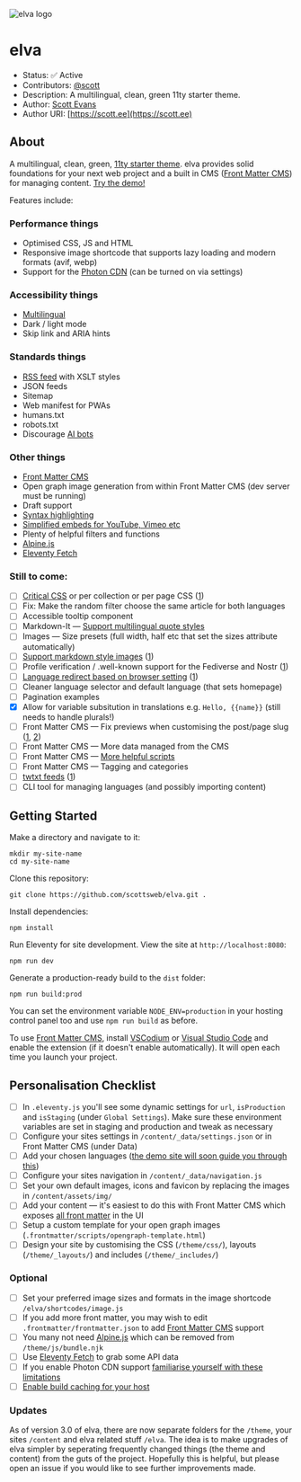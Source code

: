 ![elva logo](https://scott.ee/images/elva.png)

# elva

* Status: ✅ Active
* Contributors: [@scott](https://toot.scott.ee/@scott)
* Description: A multilingual, clean, green 11ty starter theme.
* Author: [Scott Evans](https://scott.ee)
* Author URI: [https://scott.ee](https://scott.ee)

## About

A multilingual, clean, green, [11ty starter theme](https://www.11ty.dev/docs/starter/). elva provides solid foundations for your next web project and a built in CMS ([Front Matter CMS](https://frontmatter.codes/)) for managing content. [Try the demo!](https://elva.scott.ee/)

Features include:

### Performance things

* Optimised CSS, JS and HTML
* Responsive image shortcode that supports lazy loading and modern formats (avif, webp)
* Support for the [Photon CDN](https://developer.wordpress.com/docs/photon/) (can be turned on via settings)

### Accessibility things

* [Multilingual](https://www.11ty.dev/docs/plugins/i18n/)
* Dark / light mode
* Skip link and ARIA hints

### Standards things

* [RSS feed](https://www.11ty.dev/docs/plugins/rss/) with XSLT styles
* JSON feeds
* Sitemap
* Web manifest for PWAs
* humans.txt 
* robots.txt
* Discourage [AI bots](https://github.com/ai-robots-txt/ai.robots.txt/)

### Other things

* [Front Matter CMS](https://frontmatter.codes/)
* Open graph image generation from within Front Matter CMS (dev server must be running)
* Draft support
* [Syntax highlighting](https://www.11ty.dev/docs/plugins/syntaxhighlight/)
* [Simplified embeds for YouTube, Vimeo etc](https://github.com/gfscott/eleventy-plugin-embed-everything)
* Plenty of helpful filters and functions
* [Alpine.js](https://alpinejs.dev/)
* [Eleventy Fetch](https://www.11ty.dev/docs/plugins/fetch/)

### Still to come:

- [ ] [Critical CSS](https://github.com/11ty/eleventy-plugin-bundle) or per collection or per page CSS ([1](https://www.silvestar.codes/articles/extracting-and-using-critical-css-on-my-eleventy-site/))
- [ ] Fix: Make the random filter choose the same article for both languages
- [ ] Accessible tooltip component
- [ ] Markdown-It — [Support multilingual quote styles](https://github.com/markdown-it/markdown-it#init-with-presets-and-options)
- [ ] Images — Size presets (full width, half etc that set the sizes attribute automatically)
- [ ] [Support markdown style images](https://nhoizey.github.io/eleventy-plugin-images-responsiver/) ([1](https://www.11ty.dev/docs/plugins/image/#eleventy-transform))
- [ ] Profile verification / .well-known support for the Fediverse and Nostr ([1](https://implicit.computer/blog/activitypub-1/))
- [ ] [Language redirect based on browser setting](https://gitlab.com/florent_tassy/polyglot-tech-blog/-/blob/main/src/js/redirect.js) ([1](https://github.com/madrilene/eleventy-i18n/blob/main/netlify.toml))
- [ ] Cleaner language selector and default language (that sets homepage)
- [ ] Pagination examples
- [x] Allow for variable subsitution in translations e.g. `Hello, {{name}}` (still needs to handle plurals!)
- [ ] Front Matter CMS — Fix previews when customising the post/page slug ([1](https://frontmatter.codes/docs/content-creation/placeholders#example-1), [2](https://frontmatter.codes/docs/custom-actions#content-script))
- [ ] Front Matter CMS — More data managed from the CMS
- [ ] Front Matter CMS — [More helpful scripts](https://frontmatter.codes/docs/custom-actions#creating-a-media-script)
- [ ] Front Matter CMS — Tagging and categories
- [ ] [twtxt feeds](https://indieweb.org/twtxt) ([1](https://twtxt.readthedocs.io))
- [ ] CLI tool for managing languages (and possibly importing content)

## Getting Started

Make a directory and navigate to it:

```
mkdir my-site-name
cd my-site-name
```

Clone this repository:

```
git clone https://github.com/scottsweb/elva.git .
```

Install dependencies:

```
npm install
```

Run Eleventy for site development. View the site at `http://localhost:8080`:

```
npm run dev
```

Generate a production-ready build to the `dist` folder:

```
npm run build:prod
```

You can set the environment variable `NODE_ENV=production` in your hosting control panel too and use `npm run build` as before.

To use [Front Matter CMS](https://frontmatter.codes/), install [VSCodium](https://vscodium.com/) or [Visual Studio Code](https://code.visualstudio.com/) and enable the extension (if it doesn't enable automatically). It will open each time you launch your project.

## Personalisation Checklist

- [ ] In `.eleventy.js` you'll see some dynamic settings for `url`, `isProduction` and `isStaging` (under `Global Settings`). Make sure these environment variables are set in staging and production and tweak as necessary
- [ ] Configure your sites settings in `/content/_data/settings.json` or in Front Matter CMS (under Data)
- [ ] Add your chosen languages ([the demo site will soon guide you through this](https://elva.scott.ee/en/writing/adding-additional-languages/))
- [ ] Configure your sites navigation in `/content/_data/navigation.js`
- [ ] Set your own default images, icons and favicon by replacing the images in `/content/assets/img/` 
- [ ] Add your content — it's easiest to do this with Front Matter CMS which exposes [all front matter](https://elva.scott.ee/en/writing/frontmatter/) in the UI
- [ ] Setup a custom template for your open graph images (`.frontmatter/scripts/opengraph-template.html`)
- [ ] Design your site by customising the CSS (`/theme/css/`), layouts (`/theme/_layouts/`) and includes (`/theme/_includes/`)

### Optional

- [ ] Set your preferred image sizes and formats in the image shortcode `/elva/shortcodes/image.js`
- [ ] If you add more front matter, you may wish to edit `.frontmatter/frontmatter.json` to add [Front Matter CMS](https://frontmatter.codes/) support
- [ ] You many not need [Alpine.js](https://alpinejs.dev/) which can be removed from `/theme/js/bundle.njk`
- [ ] Use [Eleventy Fetch](https://www.11ty.dev/docs/plugins/fetch/) to grab some API data
- [ ] If you enable Photon CDN support [familiarise yourself with these limitations](https://jetpack.com/support/site-accelerator/#limitations)
- [ ] [Enable build caching for your host](https://developers.cloudflare.com/pages/configuration/build-caching/)
 
### Updates

As of version 3.0 of elva, there are now separate folders for the `/theme`, your sites `/content` and elva related stuff `/elva`. The idea is to make upgrades of elva simpler by seperating frequently changed things (the theme and content) from the guts of the project. Hopefully this is helpful, but please open an issue if you would like to see further improvements made. 
